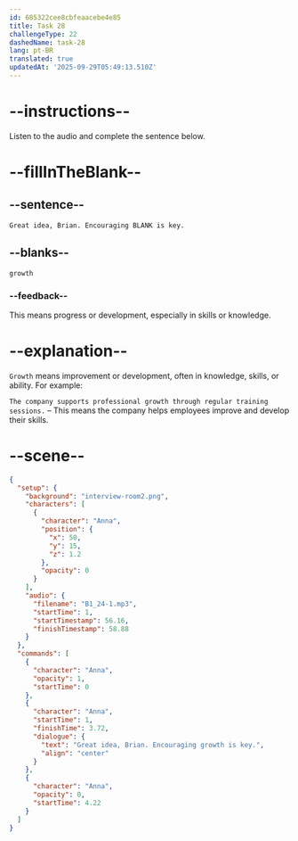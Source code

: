 ```yaml
---
id: 685322cee8cbfeaacebe4e85
title: Task 28
challengeType: 22
dashedName: task-28
lang: pt-BR
translated: true
updatedAt: '2025-09-29T05:49:13.510Z'
---
```


<!-- (Audio) Anna: Great idea, Brian. Encouraging growth is key. -->

# --instructions--

Listen to the audio and complete the sentence below.

# --fillInTheBlank--

## --sentence--

`Great idea, Brian. Encouraging BLANK is key.`

## --blanks--

`growth`

### --feedback--

This means progress or development, especially in skills or knowledge.

# --explanation--

`Growth` means improvement or development, often in knowledge, skills, or ability. For example:

`The company supports professional growth through regular training sessions.` – This means the company helps employees improve and develop their skills.

# --scene--

```json
{
  "setup": {
    "background": "interview-room2.png",
    "characters": [
      {
        "character": "Anna",
        "position": {
          "x": 50,
          "y": 15,
          "z": 1.2
        },
        "opacity": 0
      }
    ],
    "audio": {
      "filename": "B1_24-1.mp3",
      "startTime": 1,
      "startTimestamp": 56.16,
      "finishTimestamp": 58.88
    }
  },
  "commands": [
    {
      "character": "Anna",
      "opacity": 1,
      "startTime": 0
    },
    {
      "character": "Anna",
      "startTime": 1,
      "finishTime": 3.72,
      "dialogue": {
        "text": "Great idea, Brian. Encouraging growth is key.",
        "align": "center"
      }
    },
    {
      "character": "Anna",
      "opacity": 0,
      "startTime": 4.22
    }
  ]
}
```
